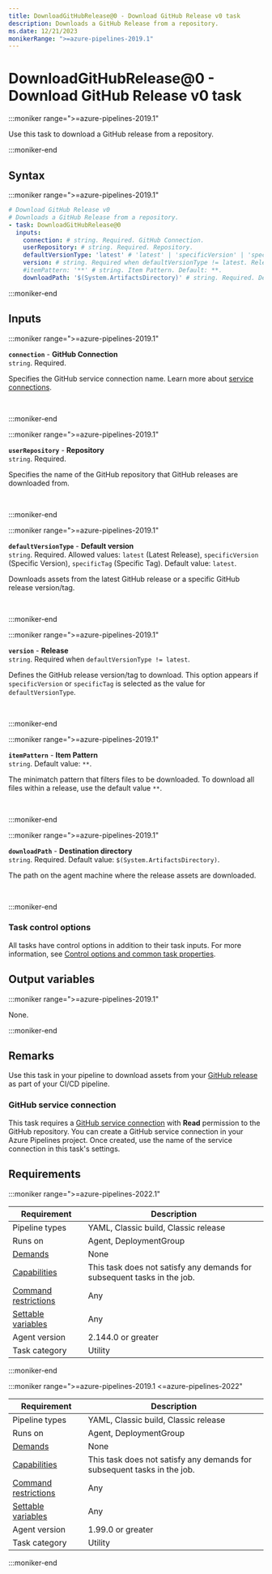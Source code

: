 ```yaml
---
title: DownloadGitHubRelease@0 - Download GitHub Release v0 task
description: Downloads a GitHub Release from a repository.
ms.date: 12/21/2023
monikerRange: ">=azure-pipelines-2019.1"
---
```


# DownloadGitHubRelease@0 - Download GitHub Release v0 task

<!-- :::description::: -->
:::moniker range=">=azure-pipelines-2019.1"

<!-- :::editable-content name="description"::: -->
Use this task to download a GitHub release from a repository.
<!-- :::editable-content-end::: -->

:::moniker-end
<!-- :::description-end::: -->

<!-- :::syntax::: -->
## Syntax

:::moniker range=">=azure-pipelines-2019.1"

```yaml
# Download GitHub Release v0
# Downloads a GitHub Release from a repository.
- task: DownloadGitHubRelease@0
  inputs:
    connection: # string. Required. GitHub Connection. 
    userRepository: # string. Required. Repository. 
    defaultVersionType: 'latest' # 'latest' | 'specificVersion' | 'specificTag'. Required. Default version. Default: latest.
    version: # string. Required when defaultVersionType != latest. Release. 
    #itemPattern: '**' # string. Item Pattern. Default: **.
    downloadPath: '$(System.ArtifactsDirectory)' # string. Required. Destination directory. Default: $(System.ArtifactsDirectory).
```

:::moniker-end
<!-- :::syntax-end::: -->

<!-- :::inputs::: -->
## Inputs

<!-- :::item name="connection"::: -->
:::moniker range=">=azure-pipelines-2019.1"

**`connection`** - **GitHub Connection**<br>
`string`. Required.<br>
<!-- :::editable-content name="helpMarkDown"::: -->
Specifies the GitHub service connection name. Learn more about [service connections](/azure/devops/pipelines/library/service-endpoints).
<!-- :::editable-content-end::: -->
<br>

:::moniker-end
<!-- :::item-end::: -->
<!-- :::item name="userRepository"::: -->
:::moniker range=">=azure-pipelines-2019.1"

**`userRepository`** - **Repository**<br>
`string`. Required.<br>
<!-- :::editable-content name="helpMarkDown"::: -->
Specifies the name of the GitHub repository that GitHub releases are downloaded from.
<!-- :::editable-content-end::: -->
<br>

:::moniker-end
<!-- :::item-end::: -->
<!-- :::item name="defaultVersionType"::: -->
:::moniker range=">=azure-pipelines-2019.1"

**`defaultVersionType`** - **Default version**<br>
`string`. Required. Allowed values: `latest` (Latest Release), `specificVersion` (Specific Version), `specificTag` (Specific Tag). Default value: `latest`.<br>
<!-- :::editable-content name="helpMarkDown"::: -->
Downloads assets from the latest GitHub release or a specific GitHub release version/tag.
<!-- :::editable-content-end::: -->
<br>

:::moniker-end
<!-- :::item-end::: -->
<!-- :::item name="version"::: -->
:::moniker range=">=azure-pipelines-2019.1"

**`version`** - **Release**<br>
`string`. Required when `defaultVersionType != latest`.<br>
<!-- :::editable-content name="helpMarkDown"::: -->
Defines the GitHub release version/tag to download. This option appears if `specificVersion` or `specificTag` is selected as the value for `defaultVersionType`.
<!-- :::editable-content-end::: -->
<br>

:::moniker-end
<!-- :::item-end::: -->
<!-- :::item name="itemPattern"::: -->
:::moniker range=">=azure-pipelines-2019.1"

**`itemPattern`** - **Item Pattern**<br>
`string`. Default value: `**`.<br>
<!-- :::editable-content name="helpMarkDown"::: -->
The minimatch pattern that filters files to be downloaded. To download all files within a release, use the default value `**`.
<!-- :::editable-content-end::: -->
<br>

:::moniker-end
<!-- :::item-end::: -->
<!-- :::item name="downloadPath"::: -->
:::moniker range=">=azure-pipelines-2019.1"

**`downloadPath`** - **Destination directory**<br>
`string`. Required. Default value: `$(System.ArtifactsDirectory)`.<br>
<!-- :::editable-content name="helpMarkDown"::: -->
The path on the agent machine where the release assets are downloaded.
<!-- :::editable-content-end::: -->
<br>

:::moniker-end
<!-- :::item-end::: -->

### Task control options

All tasks have control options in addition to their task inputs. For more information, see [Control options and common task properties](/azure/devops/pipelines/yaml-schema/steps-task#common-task-properties).
<!-- :::inputs-end::: -->

<!-- :::outputVariables::: -->
## Output variables

:::moniker range=">=azure-pipelines-2019.1"

None.

:::moniker-end
<!-- :::outputVariables-end::: -->

<!-- :::remarks::: -->
<!-- :::editable-content name="remarks"::: -->
## Remarks

Use this task in your pipeline to download assets from your [GitHub release](https://help.github.com/categories/releases/) as part of your CI/CD pipeline.

### GitHub service connection
This task requires a [GitHub service connection](/azure/devops/pipelines/library/service-endpoints#github-service-connection) with **Read** permission to the GitHub repository. You can create a GitHub service connection in your Azure Pipelines project. Once created, use the name of the service connection in this task's settings.
<!-- :::editable-content-end::: -->
<!-- :::remarks-end::: -->

<!-- :::examples::: -->
<!-- :::editable-content name="examples"::: -->
<!-- :::editable-content-end::: -->
<!-- :::examples-end::: -->

<!-- :::properties::: -->
## Requirements

:::moniker range=">=azure-pipelines-2022.1"

| Requirement | Description |
|-------------|-------------|
| Pipeline types | YAML, Classic build, Classic release |
| Runs on | Agent, DeploymentGroup |
| [Demands](/azure/devops/pipelines/process/demands) | None |
| [Capabilities](/azure/devops/pipelines/agents/agents#capabilities) | This task does not satisfy any demands for subsequent tasks in the job. |
| [Command restrictions](/azure/devops/pipelines/security/templates#agent-logging-command-restrictions) | Any |
| [Settable variables](/azure/devops/pipelines/security/templates#agent-logging-command-restrictions) | Any |
| Agent version |  2.144.0 or greater |
| Task category | Utility |

:::moniker-end

:::moniker range=">=azure-pipelines-2019.1 <=azure-pipelines-2022"

| Requirement | Description |
|-------------|-------------|
| Pipeline types | YAML, Classic build, Classic release |
| Runs on | Agent, DeploymentGroup |
| [Demands](/azure/devops/pipelines/process/demands) | None |
| [Capabilities](/azure/devops/pipelines/agents/agents#capabilities) | This task does not satisfy any demands for subsequent tasks in the job. |
| [Command restrictions](/azure/devops/pipelines/security/templates#agent-logging-command-restrictions) | Any |
| [Settable variables](/azure/devops/pipelines/security/templates#agent-logging-command-restrictions) | Any |
| Agent version |  1.99.0 or greater |
| Task category | Utility |

:::moniker-end
<!-- :::properties-end::: -->

<!-- :::see-also::: -->
<!-- :::editable-content name="seeAlso"::: -->
<!-- :::editable-content-end::: -->
<!-- :::see-also-end::: -->